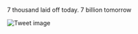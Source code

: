 7 thousand laid off today. 7 billion tomorrow


![Tweet image](/asset/crosspoast/Gq62m_5aoAAfBAn.jpg)

